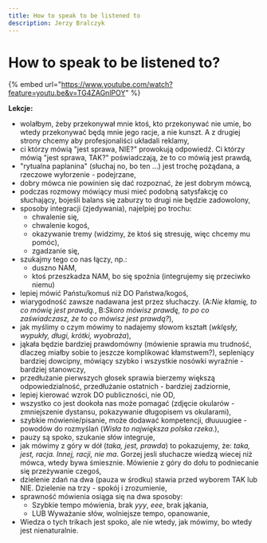 ```yaml
---
title: How to speak to be listened to
description: Jerzy Bralczyk
---
```


# How to speak to be listened to?

{% embed url="https://www.youtube.com/watch?feature=youtu.be&v=TG4ZAGnlPOY" %}

**Lekcje:**

* wolałbym, żeby przekonywał mnie ktoś, kto przekonywać nie umie, bo wtedy przekonywać będą mnie jego racje, a nie kunszt. A z drugiej strony chcemy aby profesjonaliści układali reklamy,
* ci którzy mówią "jest sprawa, NIE?" prowokują odpowiedź. Ci którzy mówią "jest sprawa, TAK?" poświadczają, że to co mówią jest prawdą,
* "rytualna paplanina" (słuchaj no, bo ten ...) jest trochę pożądana, a rzeczowe wyłorzenie - podejrzane,
* dobry mówca nie powinien się dać rozpoznać, że jest dobrym mówcą,
* podczas rozmowy mówiący musi mieć podobną satysfakcję co słuchający, bojeśli balans się zaburzy to drugi nie będzie zadowolony,
* sposoby integracji (zjedywania), najelpiej po trochu:
  * chwalenie się,
  * chwalenie kogoś,
  * okazywanie tremy (widzimy, że ktoś się stresuję, więc chcemy mu pomóc),
  * zgadzanie się,
* szukajmy tego co nas łączy, np.:
  * duszno NAM,
  * ktoś przeszkadza NAM, bo się spoźnia (integrujemy się przeciwko niemu)
* lepiej mówić Państu/komuś niż DO Państwa/kogoś,
* wiarygodność zawsze nadawana jest przez słuchaczy. (A:_Nie kłamię, to co mówię jest prawdą._, B:_Skoro mówisz prawdę, to po co zaświadczasz, że to co mówisz jest prawdą?_),
* jak myślimy o czym mówimy to nadajemy słowom kształt (_wklęsły, wypukły, długi, krótki, wyobraża_),
* jąkała będzie bardziej prawdomówny (mówienie sprawia mu trudność, dlaczeg miałby sobie to jeszcze komplikować kłamstwem?), sepleniący bardziej dowcipny, mówiący szybko i wszystkie nosówki wyraźnie - bardziej stanowczy,
* przedłużanie pierwszych głosek sprawia bierzemy większą odpowiedzialność, przedłużanie ostatnich - bardziej zadziornie,
* lepiej kierować wzrok DO publiczności, nie OD,
* wszystko co jest dookoła nas może pomagać (zdjęcie okularów - zmniejszenie dystansu, pokazywanie długopisem vs okularami),
* szybkie mówienie/pisanie, może dodawać kompetencji, dłuuuugiee - powodów do rozmyślań (_Wisła to największa polska rzeka._),
* pauzy są spoko, szukanie słów integruje,
* jak mówimy z góry w dół (_taka, jest, prawda_) to pokazujemy, że: _taka, jest, racja. Innej, racji, nie ma_. Gorzej jesli słuchacze wiedzą wiecej niż mówca, wtedy bywa śmiesznie. Mówienie z góry do dołu to podniecanie się przeżywanie czegoś,
* dzielenie zdań na dwa (pauza w środku) stawia przed wyborem TAK lub NIE. Dzielenie na trzy - spokój i zrozumienie,
* sprawność mówienia osiąga się na dwa sposoby:
	*  Szybkie tempo mówienia, brak *yyy*, *eee*, brak jąkania,
	* LUB Wyważanie słów, wolniejsze tempo, opanowanie,
* Wiedza o tych trikach jest spoko, ale nie wtedy, jak mówimy, bo wtedy jest nienaturalnie.
